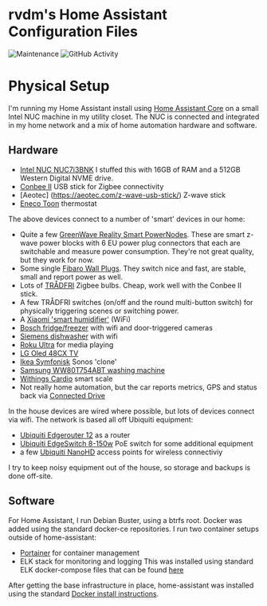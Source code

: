 # rvdm's Home Assistant Configuration Files
![Maintenance](https://img.shields.io/badge/Maintained%3F-yes-green.svg) ![GitHub Activity](https://img.shields.io/github/last-commit/rvdm/home-assistant.svg)


# Physical Setup

I'm running my Home Assistant install using [Home Assistant Core](https://github.com/home-assistant/core) on a small Intel NUC machine in my utility closet.
The NUC is connected and integrated in my home network and a mix of home automation hardware and software.

## Hardware

- [Intel NUC NUC7i3BNK](https://www.intel.com/content/www/us/en/products/boards-kits/nuc/kits/nuc7i3bnk.html)
I stuffed this with 16GB of RAM and a 512GB Western Digital NVME drive.
- [Conbee II](https://phoscon.de/en/conbee2) USB stick for Zigbee connectivity
- [Aeotec] (https://aeotec.com/z-wave-usb-stick/) Z-wave stick
- [Eneco Toon](https://www.home-assistant.io/integrations/toon/) thermostat

The above devices connect to a number of 'smart' devices in our home:
- Quite a few [GreenWave Reality Smart PowerNodes](https://products.z-wavealliance.org/products/54). These are smart z-wave power blocks with 6 EU power plug connectors that each are switchable and measure power consumption. They're not great quality, but they work for now.
- Some single [Fibaro Wall Plugs](https://www.fibaro.com/en/products/wall-plug/). They switch nice and fast, are stable, small and report power as well. 
- Lots of [TRÅDFRI](https://www.ikea.com/us/en/cat/smart-lighting-36812/) Zigbee bulbs. Cheap, work well with the Conbee II stick.
- A few TRÅDFRI switches (on/off and the round multi-button switch) for physically triggering scenes or switching power.
- A [Xiaomi 'smart humidifier'](https://xiaomi-mi.com/appliances/smartmi-zhimi-air-humidifier-2-white/) (WiFi)
- [Bosch fridge/freezer](https://www.bosch-home.nl/productoverzicht/KGN36HI32) with wifi and door-triggered cameras
- [Siemens dishwasher](https://www.siemens-home.bsh-group.com/nl/productoverzicht/SN278I26TE) with wifi
- [Roku Ultra](https://www.roku.com/products/roku-ultra) for media playing
- [LG Oled 48CX TV](https://www.lg.com/us/tvs/lg-oled48cxpub-oled-4k-tv)
- [Ikea Symfonisk](https://www.ikea.com/nl/nl/p/symfonisk-wifi-boekenplankspeaker-zwart-50357554/) Sonos 'clone'
- [Samsung WW80T754ABT washing machine](https://www.samsung.com/nl/washers-and-dryers/washing-machines/front-load-8kg-white-ww80t754abt-s2/)
- [Withings Cardio](https://www.withings.com/nl/en/body-cardio) smart scale
- Not really home automation, but the car reports metrics, GPS and status back via [Connected Drive](https://www.bmw-connecteddrive.nl/app/index.html#/portal)

In the house devices are wired where possible, but lots of devices connect via wifi. The network is based all off Ubiquiti equipment:
- [Ubiquiti Edgerouter 12](https://www.ui.com/edgemax/edgerouter-12/) as a router
- [Ubiquiti EdgeSwitch 8-150w](https://www.ui.com/edgemax/edgeswitch-8-150w/) PoE switch for some additional equipment
- a few [Ubiquiti NanoHD](https://unifi-nanohd.ui.com/) access points for wireless connectiviy

I try to keep noisy equipment out of the house, so storage and backups is done off-site. 

## Software

For Home Assistant, I run Debian Buster, using a btrfs root. Docker was added using the standard docker-ce repositories. 
I run two container setups outside of home-assistant:
- [Portainer](https://www.portainer.io/) for container management
- ELK stack for monitoring and logging
This was installed using standard ELK docker-compose files that can be found [here](https://github.com/deviantony/docker-elk)

After getting the base infrastructure in place, home-assistant was installed using the standard [Docker install instructions](https://www.home-assistant.io/docs/installation/docker/).

